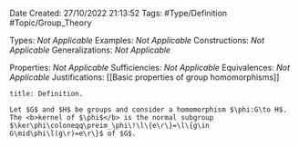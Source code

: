 <div class="topSpace"></div>

Date Created: 27/10/2022 21:13:52
Tags: #Type/Definition #Topic/Group_Theory

Types: <i>Not Applicable</i>
Examples: <i>Not Applicable</i>
Constructions: <i>Not Applicable</i>
Generalizations: <i>Not Applicable</i>

Properties: <i>Not Applicable</i>
Sufficiencies: <i>Not Applicable</i>
Equivalences: <i>Not Applicable</i>
Justifications: [[Basic properties of group homomorphisms]]

``` ad-Definition
title: Definition.

Let $G$ and $H$ be groups and consider a homomorphism $\phi:G\to H$. The <b>kernel of $\phi$</b> is the normal subgroup $\ker\phi\coloneqq\preim_\phi\!\l\{e\r\}=\l\{g\in G\mid\phi\l(g\r)=e\r\}$ of $G$.

```
